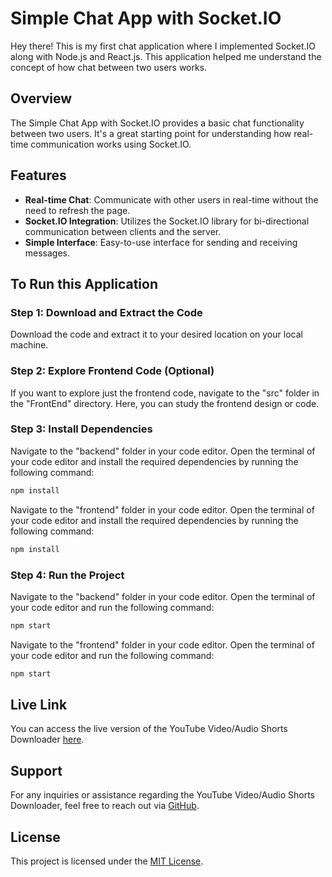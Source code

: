 # Simple Chat App with Socket.IO

Hey there! This is my first chat application where I implemented Socket.IO along with Node.js and React.js. This application helped me understand the concept of how chat between two users works.

## Overview

The Simple Chat App with Socket.IO provides a basic chat functionality between two users. It's a great starting point for understanding how real-time communication works using Socket.IO.

## Features

- **Real-time Chat**: Communicate with other users in real-time without the need to refresh the page.
- **Socket.IO Integration**: Utilizes the Socket.IO library for bi-directional communication between clients and the server.
- **Simple Interface**: Easy-to-use interface for sending and receiving messages.

## To Run this Application

### Step 1: Download and Extract the Code

Download the code and extract it to your desired location on your local machine.

### Step 2: Explore Frontend Code (Optional)

If you want to explore just the frontend code, navigate to the "src" folder in the "FrontEnd" directory. Here, you can study the frontend design or code.

### Step 3: Install Dependencies

Navigate to the "backend" folder in your code editor. Open the terminal of your code editor and install the required dependencies by running the following command:

```bash
npm install
```

Navigate to the "frontend" folder in your code editor. Open the terminal of your code editor and install the required dependencies by running the following command:

```bash
npm install
```


### Step 4: Run the Project

Navigate to the "backend" folder in your code editor. Open the terminal of your code editor and run the following command:

```bash
npm start
```

Navigate to the "frontend" folder in your code editor. Open the terminal of your code editor and run the following command:

```bash
npm start
```

## Live Link

You can access the live version of the YouTube Video/Audio Shorts Downloader [here]().

## Support

For any inquiries or assistance regarding the YouTube Video/Audio Shorts Downloader, feel free to reach out via [GitHub](https://github.com/ps8847).

## License

This project is licensed under the [MIT License](LICENSE).